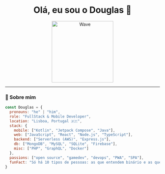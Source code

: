 
<!--
### Olá, eu sou o Douglas! 👋
-->

<h1 align="center">Olá, eu sou o Douglas 👋</h1>
<p align="center">
  <img src="https://media.giphy.com/media/3o6Zt481isNVuQI1l6/giphy.gif" width="200" alt="Wave"/>
</p>


---

### 🚀 Sobre mim
```javascript
const Douglas = {
  pronouns: "he" | "him",
  role: "FullStack & Mobile Developer",
  location: "Lisboa, Portugal 🇵🇹",
  stack: {
    mobile: ["Kotlin", "Jetpack Compose", "Java"],
    web: ["JavaScript", "React", "Node.js", "TypeScript"],
    backend: ["Serverless (AWS)", "Express.js"],
    db: ["MongoDB", "MySQL", "SQLite", "Firebase"],
    misc: ["PHP", "GraphQL", "Docker"]
  },
  passions: ["open source", "gamedev", "devops", "PWA", "SPA"],
  funFact: "Só há 10 tipos de pessoas: as que entendem binário e as que não entendem."
}


